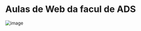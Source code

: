 # Aulas de Web da facul de ADS
![image](https://github.com/user-attachments/assets/5dfd56eb-d5a6-4747-b438-d9fb1a729791)
